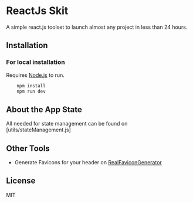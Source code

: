 # ReactJs Skit

A simple react.js toolset to launch almost any project in less than 24 hours.

## Installation

### For local installation

Requires [Node.js](https://nodejs.org/) to run.

```bash
    npm install
    npm run dev
```

## About the App State

All needed for state management can be found on [utils/stateManagement.js]

## Other Tools

- Generate Favicons for your header on [RealFaviconGenerator](https://realfavicongenerator.net/)

## License
MIT
